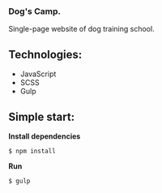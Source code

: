 ### Dog's Camp.

Single-page website of dog training school. 

## Technologies:

- JavaScript
- SCSS
- Gulp

## Simple start:

**Install dependencies**

```
$ npm install
```

**Run**

```
$ gulp
```
 
